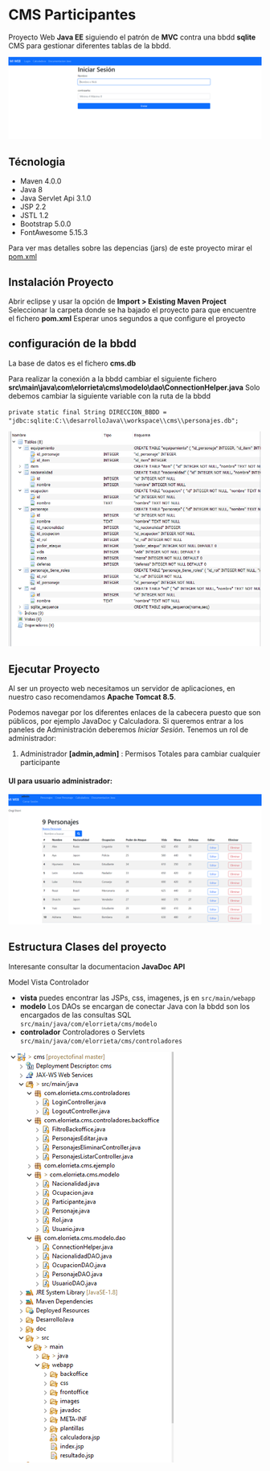 # CMS Participantes

Proyecto Web **Java EE** siguiendo el patrón de **MVC** contra una bbdd **sqlite**
CMS para gestionar diferentes tablas de la bbdd. 


![screenshot 1]( https://github.com/robertocrash/proyectoF/blob/master/cms/Captura1.PNG)


## Técnologia

- Maven 4.0.0
- Java 8
- Java Servlet Api 3.1.0
- JSP 2.2
- JSTL 1.2
- Bootstrap 5.0.0
- FontAwesome 5.15.3


Para ver mas detalles sobre las depencias (jars) de este proyecto mirar el [pom.xml](https://github.com/elorrieta-errekamari-institutua/cms_participantes/blob/master/pom.xml)

## Instalación Proyecto

Abrir eclipse y usar la opción de **Import > Existing Maven Project**
Seleccionar la carpeta donde se ha bajado el proyecto para que encuentre el fichero **pom.xml**
Esperar unos segundos a que configure el proyecto


## configuración de la bbdd

La base de datos es el fichero **cms.db**

Para realizar la conexión a la bbdd cambiar el siguiente fichero **src\main\java\com\elorrieta\cms\modelo\dao\ConnectionHelper.java**
Solo debemos cambiar la siguiente variable con la ruta de la bbdd 

`
private static final String DIRECCION_BBDD = "jdbc:sqlite:C:\\desarrolloJava\\workspace\\cms\\personajes.db";
`

![screenshot 2]( https://github.com/robertocrash/proyectoF/blob/master/cms/Captura2.PNG)


## Ejecutar Proyecto

Al ser un proyecto web necesitamos un servidor de aplicaciones, en nuestro caso recomendamos **Apache Tomcat 8.5**.

Podemos navegar por los diferentes enlaces de la cabecera puesto que son públicos, por ejemplo JavaDoc y Calculadora.
Si queremos entrar a los paneles de Administración deberemos *Iniciar Sesión*.
Tenemos un rol de administrador:

1. Administrador   **[admin,admin]** : Permisos Totales para cambiar cualquier participante


#### UI para usuario administrador:
![UI para usuario administrador]( https://github.com/robertocrash/proyectoF/blob/master/cms/Captura3.PNG)



## Estructura Clases del proyecto

Interesante consultar la documentacion **JavaDoc API**

Model Vista Controlador

- **vista** puedes encontrar las JSPs, css, imagenes, js en `src/main/webapp`
- **modelo** Los DAOs se encargan de conectar Java con la bbdd son los encargados de las consultas SQL `src/main/java/com/elorrieta/cms/modelo`
- **controlador** Controladores o Servlets `src/main/java/com/elorrieta/cms/controladores`

![estructura proyecto]( https://github.com/robertocrash/proyectoF/blob/master/cms/Captura4.PNG)